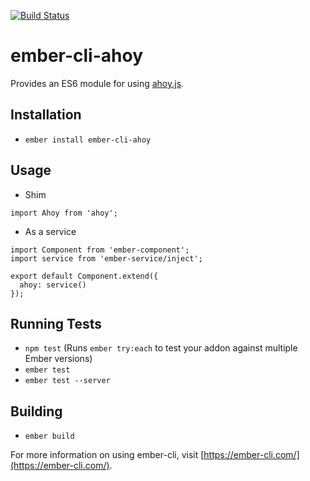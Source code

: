 [![Build Status](https://travis-ci.org/MammothHR/ember-cli-ahoy.svg?branch=master)](https://travis-ci.org/MammothHR/ember-cli-ahoy)

# ember-cli-ahoy

Provides an ES6 module for using [ahoy.js](https://github.com/ankane/ahoy.js).

## Installation

* `ember install ember-cli-ahoy`

## Usage

* Shim

```
import Ahoy from 'ahoy';
```

* As a service

```
import Component from 'ember-component';
import service from 'ember-service/inject';

export default Component.extend({
  ahoy: service()
});
```

## Running Tests

* `npm test` (Runs `ember try:each` to test your addon against multiple Ember versions)
* `ember test`
* `ember test --server`

## Building

* `ember build`

For more information on using ember-cli, visit [https://ember-cli.com/](https://ember-cli.com/).
